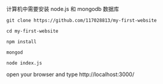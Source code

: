 计算机中需要安装 node.js 和 mongodb 数据库

```
git clone https://github.com/117028813/my-first-website

cd my-first-website

npm install

mongod

node index.js
```

open your browser and type http://localhost:3000/